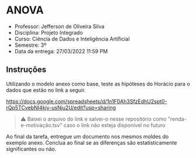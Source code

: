 # ANOVA

- Professor: Jefferson de Oliveira Silva
- Disciplina: Projeto Integrado
- Curso: Ciência de Dados e Inteligência Artificial
- Semestre: 3º
- Data da entrega: 27/03/2022 11:59 PM

## Instruções

Utilizando o modelo anexo como base, teste as hipóteses do Horácio para o dados que estão no link a seguir.

https://docs.google.com/spreadsheets/d/1n1F0Ah3SfzEdhU2spt0-rQp5TCvebNI4kjy-usNju2U/edit?usp=sharing

> ⚠ Baixei o arquivo do link e salvei-o nesse repositório como "renda-e-motivação.tsv" caso o link não esteja disponível no futuro

Ao final da tarefa, entregue um documento nos mesmos moldes do exemplo anexo. Conclua ao final se as diferenças são estatisticamente significantes ou não.